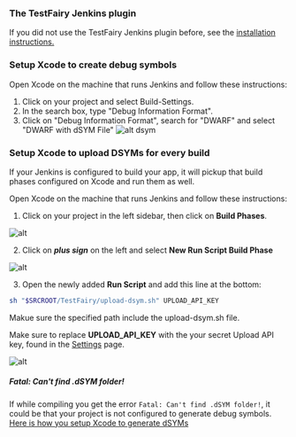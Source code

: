 ### The TestFairy Jenkins plugin

If you did not use the TestFairy Jenkins plugin before, see the [installation instructions.](https://wiki.jenkins-ci.org/display/JENKINS/TestFairy+Plugin)

### <a name="setup">Setup Xcode to create debug symbols</a>

Open Xcode on the machine that runs Jenkins and follow these instructions:

1. Click on your project and select Build-Settings.
2. In the search box, type "Debug Information Format".
3. Click on "Debug Information Format", search for "DWARF" and select "DWARF with dSYM File"
![alt dsym](https://docs.testfairy.com/img/ios/dsym-upload/dsym.png)

### Setup Xcode to upload DSYMs for every build

If your Jenkins is configured to build your app, it will pickup that build phases configured on Xcode and run them as well.

Open Xcode on the machine that runs Jenkins and follow these instructions:

1. Click on your project in the left sidebar, then click on **Build Phases**.

![alt](../../img/ios/dsym-upload/step1.png)

2. Click on ***plus sign*** on the left and select **New Run Script Build Phase**

![alt](../../img/ios/dsym-upload/step2.png)

3. Open the newly added **Run Script** and add this line at the bottom:

```sh
sh "$SRCROOT/TestFairy/upload-dsym.sh" UPLOAD_API_KEY
```
Makue sure the specified path include the upload-dsym.sh file.

Make sure to replace **UPLOAD_API_KEY** with the your secret Upload API key, found in the [Settings](https://app.testfairy.com/settings/) page.

![alt](../../img/ios/dsym-upload/step3.png)

##### Fatal: Can't find .dSYM folder!

If while compiling you get the error `Fatal: Can't find .dSYM folder!`, it could be that your project is not configured to generate debug symbols. [Here is how you setup Xcode to generate dSYMs](setup)
